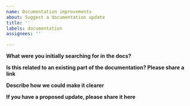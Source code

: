 ```yaml
---
name: Documentation improvements
about: Suggest a documentation update
title: ''
labels: documentation
assignees: ''

---
```


**What were you initially searching for in the docs?**
<!-- Please help us understand how you looked for information that was either not available or unclear -->

**Is this related to an existing part of the documentation? Please share a link**

**Describe how we could make it clearer**

**If you have a proposed update, please share it here**
